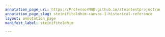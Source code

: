 ```yaml
---
annotation_page_uri: https://ProfessorMOD.github.io/steintestproject/annotations/steinifitoldhim-canvas-1-historical-reference.json
annotation_page_slug: steinifitoldhim-canvas-1-historical-reference
layout: annotation_page
manifest_label: steinifitoldhim

---
```

